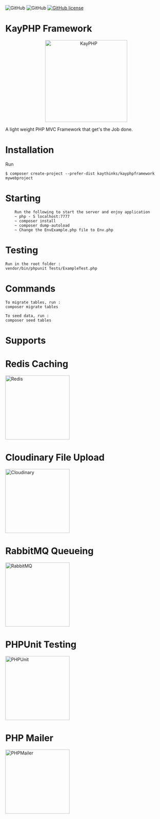 ![GitHub](https://img.shields.io/badge/SEMVER-1.0.1-brightgreen)
![GitHub](https://img.shields.io/badge/code%20coverage-90%25-orange)
[![GitHub license](https://img.shields.io/badge/LICENSE-MIT-blue)](https://github.com/kaythinks/kayphpframework/blob/master/LICENSE.md)

# KayPHP Framework
<p align="center">
  <img src="https://raw.githubusercontent.com/kaythinks/kayphpframework/master/public/kayphplogo.png" width="256" title="KayPHP">
</p>

A light weight PHP MVC Framework that get's the Job done.

# Installation

Run
```
$ composer create-project --prefer-dist kaythinks/kayphpframework mywebproject
```
# Starting

		Run the following to start the server and enjoy application
		~ php - S localhost:7777 
		~ composer install 
		~ composer dump-autoload
		~ Change the EnvExample.php file to Env.php

# Testing
    Run in the root folder :
    vendor/bin/phpunit Tests/ExampleTest.php

# Commands
    To migrate tables, run :
    composer migrate tables

    To seed data, run :
    composer seed tables    

# Supports
<span>
<h1>Redis Caching</h1>
<img src="https://redis.io/images/redis-white.png" width="200" title="Redis">
<h1>Cloudinary File Upload</h1>
<img src="https://cloudinary-res.cloudinary.com/image/upload/v1538583988/cloudinary_logo_for_white_bg.svg" width="200"  title="Cloudinary">
<h1>RabbitMQ Queueing</h1>
<img src="https://www.rabbitmq.com/img/RabbitMQ-logo.svg" width="200" title="RabbitMQ">
<h1>PHPUnit Testing</h1>
<img src="https://phpunit.de/img/phpunit.png" width="200" title="PHPUnit">
<h1>PHP Mailer</h1>
<img src="https://camo.githubusercontent.com/0d858d6dac4d3f6fab7d42de2c09d32ee2de9c5b/68747470733a2f2f7261772e6769746875622e636f6d2f5048504d61696c65722f5048504d61696c65722f6d61737465722f6578616d706c65732f696d616765732f7068706d61696c65722e706e67" width="200" title="PHPMailer">
</span>